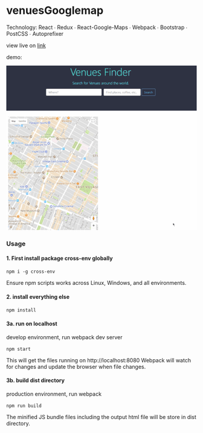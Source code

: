 # venuesGooglemap

Technology: React ∙ Redux ∙ React-Google-Maps ∙ Webpack ∙ Bootstrap ∙ PostCSS ∙ Autoprefixer

view live on [link](https://venues-finder.surge.sh)

demo:

![alt text](https://github.com/yuchiu/React-Redux-Venues-Finder/blob/master/demo.gif)


### Usage 
#### 1. First install package cross-env globally

```
npm i -g cross-env

```
Ensure npm scripts works across Linux, Windows, and all environments.

#### 2. install everything else

```
npm install

```

#### 3a. run on localhost
develop environment, run webpack dev server

```
npm start

```
This will get the files running on http://localhost:8080
Webpack will watch for changes and update the browser when file changes.

#### 3b. build dist directory
production environment, run webpack

```
npm run build

```
The minified JS bundle files including the output html file will be store in dist directory.
